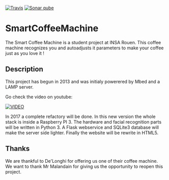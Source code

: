 [![Travis](https://img.shields.io/travis/Koisell/SmartCoffeeMachine.svg?style=flat-square)](https://travis-ci.org/Koisell/SmartCoffeeMachine) [![Sonar qube](https://sonarcloud.io/api/project_badges/measure?project=SmartCoffeeMachine&metric=alert_status)](https://sonarcloud.io/dashboard?id=SmartCoffeeMachine)
# SmartCoffeeMachine

The Smart Coffee Machine is a student project at INSA Rouen.
This coffee machine recognizes you and autoadjusts it parameters to make your coffee just as you love it !

## Description
This project has begun in 2013 and was initialy powerered by Mbed and a LAMP server.

Go check the video on youtube:

[![VIDEO](http://img.youtube.com/vi/iuIVYywHhKs/0.jpg)](http://www.youtube.com/watch?v=iuIVYywHhKs)

In 2017 a complete refactory will be done. In this new version the whole stack is inside a Raspberry PI 3.
The hardware and facial recognition parts will be written in Python 3. A Flask webservice and SQLite3 database will make the server side lighter. Finally the website will be rewrite in HTML5.


## Thanks

We are thankful to De'Longhi for offering us one of their coffee machine.
We want to thank Mr Malandain for giving us the opportunity to reopen this project.
